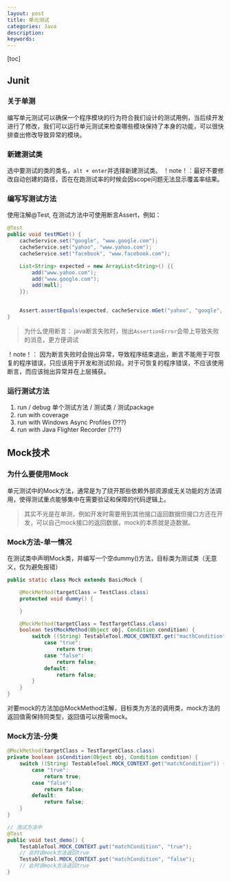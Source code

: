 ```yaml
---
layout: post
title: 单元测试
categories: Java
description: 
keywords: 
---
```

[toc]

## Junit
### 关于单测
编写单元测试可以确保一个程序模块的行为符合我们设计的测试用例，当后续开发进行了修改，我们可以运行单元测试来检查哪些模块保持了本身的功能，可以很快排查出修改导致异常的模块。

### 新建测试类
选中要测试的类的类名，`alt + enter`并选择新建测试类。
！note！：最好不要修改自动创建的路径，否在在跑测试率的时候会因scope问题无法显示覆盖率结果。

### 编写写测试方法

使用注解@Test, 在测试方法中可使用断言Assert，例如：

```java
@Test
public void testMGet() {
    cacheService.set("google", "www.google.com");
    cacheService.set("yahoo", "www.yahoo.com");
    cacheService.set("facebook", "www.facebook.com");

    List<String> expected = new ArrayList<String>() {{
        add("www.yahoo.com");
        add("www.google.com");
        add(null);
    }};

    
    Assert.assertEquals(expected, cacheService.mGet("yahoo", "google", "amazon"));
}
```
> 为什么使用断言： java断言失败时，抛出`AssertionError`会带上导致失败的消息，更方便调试

！note！： 因为断言失败时会抛出异常，导致程序结束退出，断言不能用于可恢复的程序错误，只应该用于开发和测试阶段。对于可恢复的程序错误，不应该使用断言，而应该抛出异常并在上层捕获。

### 运行测试方法
1. run / debug 单个测试方法 / 测试类 / 测试package
2. run with coverage
3. run with Windows Async Profiles (???)
4. run with Java Flighter Recorder (???)


## Mock技术
### 为什么要使用Mock
单元测试中的Mock方法，通常是为了绕开那些依赖外部资源或无关功能的方法调用，使得测试重点能够集中在需要验证和保障的代码逻辑上。

> 其实不光是在单测，例如开发时需要用到其他接口返回数据但接口方还在开发，可以自己mock接口的返回数据，mock的本质就是造数据。

### Mock方法-单一情况
在测试类中声明Mock类，并编写一个空dummy()方法，目标类为测试类（无意义，仅为避免报错）

```java
public static class Mock extends BasicMock {

    @MockMethod(targetClass = TestClass.class)
    protected void dummy() {

    }

    @MockMethod(targetClass = TestTargetClass.class)
    boolean testMockMethod(Object obj, Condition condition) {
        switch ((String) TestableTool.MOCK_CONTEXT.get("macthCondition")) {
            case "true":
                return true;
            case "false":
                return false;
            default:
                return false;
        }
    }
}
```

对要mock的方法加@MockMethod注解，目标类为方法的调用类，mock方法的返回值需保持同类型，返回值可以按需mock。

### Mock方法-分类
```java
@MockMethod(targetClass = TestTargetClass.class)
private boolean isCondition(Object obj, Condition condition) {
    switch ((String) TestableTool.MOCK_CONTEXT.get("matchCondition")) {
        case "true":
            return true;
        case "false":
            return false;
        default:
            return false;
    }
}

// 测试方法中
@Test
public void test_demo() {
    TestableTool.MOCK_CONTEXT.put("matchCondition", "true");
    // 此时该mock方法返回true
    TestableTool.MOCK_CONTEXT.put("matchCondition", "false");
    // 此时该mock方法返回true
}
```
